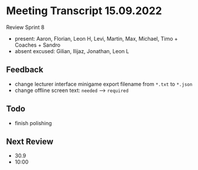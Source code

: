 # Meeting Transcript 15.09.2022

Review Sprint 8

- present: Aaron, Florian, Leon H, Levi, Martin, Max, Michael, Timo + Coaches + Sandro
- absent excused: Gilian, Ilijaz, Jonathan, Leon L

## Feedback

- change lecturer interface minigame export filename from `*.txt` to `*.json`
- change offline screen text: `needed` --> `required`

## Todo

- finish polishing

## Next Review

- 30.9
- 10:00

